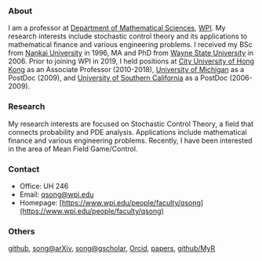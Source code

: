 
### About

I am a professor at [Department of Mathematical Sciences](https://www.wpi.edu/academics/departments/mathematical-sciences), [WPI](https://www.wpi.edu). My research interests include stochastic control theory and its applications to mathematical finance and various engineering problems. I received my BSc from [Nankai University](https://en.nankai.edu.cn/) in 1996, MA and PhD from [Wayne State University](https://wayne.edu/) in 2006. Prior to joining WPI in 2019, I held positions at [City University of Hong Kong](https://www.cityu.edu.hk/) as an Associate Professor (2010-2018), [University of Michigan](https://umich.edu/) as a PostDoc (2009), and [University of Southern California](https://usc.edu/) as a PostDoc (2006-2009).

### Research

My research interests are focused on Stochastic Control Theory, a field that connects probability and PDE analysis. Applications include mathematical finance and various engineering problems. Recently, I have been interested in the area of Mean Field Game/Control.

### Contact

- Office: UH 246
- Email: qsong@wpi.edu
- Homepage: [https://www.wpi.edu/people/faculty/qsong](https://www.wpi.edu/people/faculty/qsong)

### Others
[github](https://github.com/qsongatwpi?tab=repositories), 
[song@arXiv](https://arxiv.org/a/song_q_2.html), [song@gscholar](https://scholar.google.com.hk/citations?user=a55OuBUAAAAJ&hl=en), [Orcid](https://orcid.org/0000-0002-9289-7462), [papers](https://github.com/qsongatwpi/qsongatwpi.github.io/tree/main/pubs), 
[github/MyR](https://github.com/qsongatwpi/MyR)